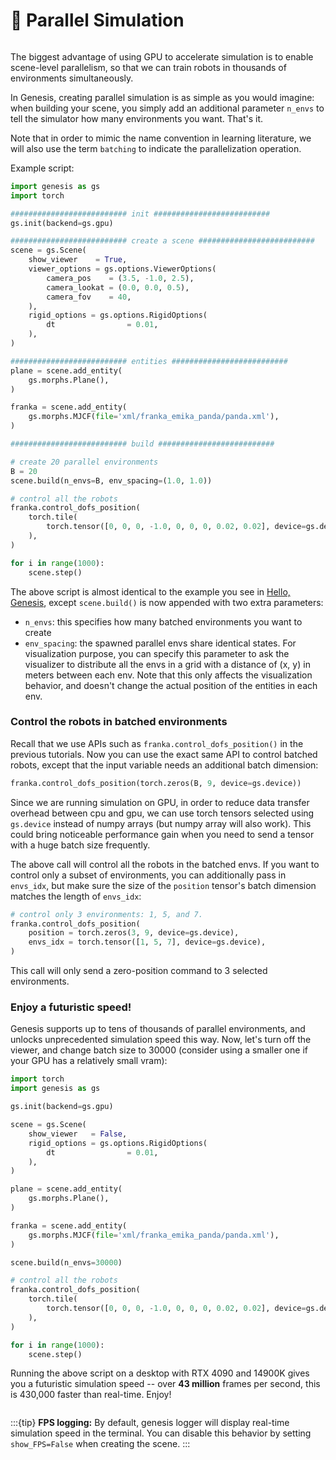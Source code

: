 # 🚀 Parallel Simulation

```{figure} ../../_static/images/parallel_sim.png
```

The biggest advantage of using GPU to accelerate simulation is to enable scene-level parallelism, so that we can train robots in thousands of environments simultaneously.

In Genesis, creating parallel simulation is as simple as you would imagine: when building your scene, you simply add an additional parameter `n_envs` to tell the simulator how many environments you want. That's it.

Note that in order to mimic the name convention in learning literature, we will also use the term `batching` to indicate the parallelization operation.

Example script:
```python
import genesis as gs
import torch

########################## init ##########################
gs.init(backend=gs.gpu)

########################## create a scene ##########################
scene = gs.Scene(
    show_viewer    = True,
    viewer_options = gs.options.ViewerOptions(
        camera_pos    = (3.5, -1.0, 2.5),
        camera_lookat = (0.0, 0.0, 0.5),
        camera_fov    = 40,
    ),
    rigid_options = gs.options.RigidOptions(
        dt                = 0.01,
    ),
)

########################## entities ##########################
plane = scene.add_entity(
    gs.morphs.Plane(),
)

franka = scene.add_entity(
    gs.morphs.MJCF(file='xml/franka_emika_panda/panda.xml'),
)

########################## build ##########################

# create 20 parallel environments
B = 20
scene.build(n_envs=B, env_spacing=(1.0, 1.0))

# control all the robots
franka.control_dofs_position(
    torch.tile(
        torch.tensor([0, 0, 0, -1.0, 0, 0, 0, 0.02, 0.02], device=gs.device), (B, 1)
    ),
)

for i in range(1000):
    scene.step()
```

The above script is almost identical to the example you see in [Hello, Genesis](hello_genesis.md), except `scene.build()` is now appended with two extra parameters:
- `n_envs`: this specifies how many batched environments you want to create
- `env_spacing`: the spawned parallel envs share identical states. For visualization purpose, you can specify this parameter to ask the visualizer to distribute all the envs in a grid with a distance of (x, y) in meters between each env. Note that this only affects the visualization behavior, and doesn't change the actual position of the entities in each env.

### Control the robots in batched environments
Recall that we use APIs such as `franka.control_dofs_position()` in the previous tutorials. Now you can use the exact same API to control batched robots, except that the input variable needs an additional batch dimension: 
```python
franka.control_dofs_position(torch.zeros(B, 9, device=gs.device))
```
Since we are running simulation on GPU, in order to reduce data transfer overhead between cpu and gpu, we can use torch tensors selected using `gs.device` instead of numpy arrays (but numpy array will also work). This could bring noticeable performance gain when you need to send a tensor with a huge batch size frequently.

The above call will control all the robots in the batched envs. If you want to control only a subset of environments, you can additionally pass in `envs_idx`, but make sure the size of the `position` tensor's batch dimension matches the length of `envs_idx`:
```python
# control only 3 environments: 1, 5, and 7.
franka.control_dofs_position(
    position = torch.zeros(3, 9, device=gs.device),
    envs_idx = torch.tensor([1, 5, 7], device=gs.device),
)
```
This call will only send a zero-position command to 3 selected environments.

### Enjoy a futuristic speed!
Genesis supports up to tens of thousands of parallel environments, and unlocks unprecedented simulation speed this way. Now, let's turn off the viewer, and change batch size to 30000 (consider using a smaller one if your GPU has a relatively small vram):

```python
import torch
import genesis as gs

gs.init(backend=gs.gpu)

scene = gs.Scene(
    show_viewer   = False,
    rigid_options = gs.options.RigidOptions(
        dt                = 0.01,
    ),
)

plane = scene.add_entity(
    gs.morphs.Plane(),
)

franka = scene.add_entity(
    gs.morphs.MJCF(file='xml/franka_emika_panda/panda.xml'),
)

scene.build(n_envs=30000)

# control all the robots
franka.control_dofs_position(
    torch.tile(
        torch.tensor([0, 0, 0, -1.0, 0, 0, 0, 0.02, 0.02], device=gs.device), (B, 1)
    ),
)

for i in range(1000):
    scene.step()
```

Running the above script on a desktop with RTX 4090 and 14900K gives you a futuristic simulation speed -- over **43 million** frames per second, this is 430,000 faster than real-time. Enjoy!
```{figure} ../../_static/images/parallel_speed.png
```

:::{tip}
**FPS logging:** By default, genesis logger will display real-time simulation speed in the terminal. You can disable this behavior by setting `show_FPS=False` when creating the scene.
:::